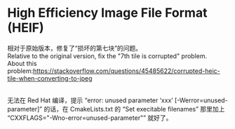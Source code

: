# High Efficiency Image File Format (HEIF) 
相对于原始版本，修复了“损坏的第七块”的问题。<br>
Relative to the original version, fix the "7th tile is corrupted" problem.<br>
About this problem:https://stackoverflow.com/questions/45485622/corrupted-heic-tile-when-converting-to-jpeg<br><br>

无法在 Red Hat 编译，提示 “error: unused parameter ‘xxx’ [-Werror=unused-parameter]” 的话，在 CmakeLists.txt 的 “Set execitable filenames” 那里加上 “CXXFLAGS="-Wno-error=unused-parameter"” 就好了。
